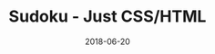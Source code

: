 ---
title: 'Sudoku - Just CSS/HTML'
description: 'Complete a sudoku puzzle without Javascript or server-side interaction.'
gametype: 'medium'
gameid: 75
date: 2018-06-20
tags: []
draft: false
type: 'games'
num19: [{'idx':1,'arr1':[1,2,3,4,5,6,7,8,9],'arr2':[1,2,3,4,5,6,7,8,9]},{'idx':2,'arr1':[1,2,3,4,5,6,7,8,9],'arr2':[1,2,3,4,5,6,7,8,9]},{'idx':3,'arr1':[1,2,3,4,5,6,7,8,9],'arr2':[1,2,3,4,5,6,7,8,9]},{'idx':4,'arr1':[1,2,3,4,5,6,7,8,9],'arr2':[1,2,3,4,5,6,7,8,9]},{'idx':5,'arr1':[1,2,3,4,5,6,7,8,9],'arr2':[1,2,3,4,5,6,7,8,9]},{'idx':6,'arr1':[1,2,3,4,5,6,7,8,9],'arr2':[1,2,3,4,5,6,7,8,9]},{'idx':7,'arr1':[1,2,3,4,5,6,7,8,9],'arr2':[1,2,3,4,5,6,7,8,9]},{'idx':8,'arr1':[1,2,3,4,5,6,7,8,9],'arr2':[1,2,3,4,5,6,7,8,9]},{'idx':9,'arr1':[1,2,3,4,5,6,7,8,9],'arr2':[1,2,3,4,5,6,7,8,9]}]
puzzle: [[0, 0, 0, 4, 6, 0, 5, 0, 0], [0, 6, 0, 0, 2, 5, 0, 7, 0], [5, 0, 4, 0, 0, 0, 8, 0, 0], [0, 7, 0, 0, 9, 0, 0, 0, 2], [1, 8, 0, 3, 0, 2, 0, 5, 9], [3, 0, 0, 0, 7, 0, 0, 4, 0], [0, 0, 1, 0, 0, 0, 2, 0, 7], [0, 3, 0, 7, 8, 0, 0, 1, 0], [0, 0, 8, 0, 1, 4, 0, 0, 0]]
layout: 'sudokucssstatic'
---